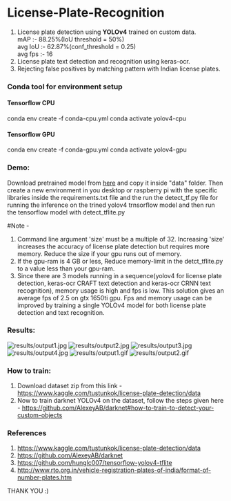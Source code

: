 # License-Plate-Recognition
1. License plate detection using **YOLOv4** trained on custom data. </br>
  mAP :- 88.25%(IoU threshold = 50%) </br>
  avg IoU :- 62.87%(conf_threshold = 0.25) </br>
  avg fps :- 16 </br>
2. License plate text detection and recognition using keras-ocr. </br>
3. Rejecting false positives by matching pattern with Indian license plates. </br>

### Conda tool for environment setup
#### Tensorflow CPU
conda env create -f conda-cpu.yml
conda activate yolov4-cpu

#### Tensorflow GPU
conda env create -f conda-gpu.yml
conda activate yolov4-gpu

### Demo:
Download pretrained model from [here](https://drive.google.com/drive/folders/1MEyGB-ogHhqnyT5cW5-Vk3wwHowghOCK?usp=sharing) and copy it inside "data" folder. Then create a new environment in you desktop or raspberry pi with the specific libraries inside the requirements.txt file and the run the detect_tf.py file for running the inference on the trined yolov4 trnsorflow model and then run the tensorflow model with detect_tflite.py</br>

#Note - 
1. Command line argument 'size' must be a multiple of 32. Increasing 'size' increases the accuracy of license plate detection but requires more memory. Reduce the size if your gpu runs out of memory.
2. If the gpu-ram is 4 GB or less, Reduce memory-limit in the detct_tflite.py to a value less than your gpu-ram.
3. Since there are 3 models running in a sequence(yolov4 for license plate detection, keras-ocr CRAFT text detection and keras-ocr CRNN text recognition), memory usage is high and fps is low. This solution gives an average fps of 2.5 on gtx 1650ti gpu.
Fps and memory usage can be improved by training a single YOLOv4 model for both license plate detection and text recognition.

### Results:
![results/output1.jpg](https://github.com/keshavoct98/License-Plate-Recognition/blob/master/results/output1.jpg)
![results/output2.jpg](https://github.com/keshavoct98/License-Plate-Recognition/blob/master/results/output2.jpg)
![results/output3.jpg](https://github.com/keshavoct98/License-Plate-Recognition/blob/master/results/output3.jpg)
![results/output4.jpg](https://github.com/keshavoct98/License-Plate-Recognition/blob/master/results/output4.jpg)
![results/output1.gif](https://github.com/keshavoct98/License-Plate-Recognition/blob/master/results/output1.gif)
![results/output2.gif](https://github.com/keshavoct98/License-Plate-Recognition/blob/master/results/output2.gif)

### How to train:
1. Download dataset zip from this link - https://www.kaggle.com/tustunkok/license-plate-detection/data
2. Now to train darknet YOLOv4 on the dataset, follow the steps given here - https://github.com/AlexeyAB/darknet#how-to-train-to-detect-your-custom-objects

### References
1. https://www.kaggle.com/tustunkok/license-plate-detection/data </br>
2. https://github.com/AlexeyAB/darknet </br>
3. https://github.com/hunglc007/tensorflow-yolov4-tflite </br>
4. http://www.rto.org.in/vehicle-registration-plates-of-india/format-of-number-plates.htm

THANK YOU :)
